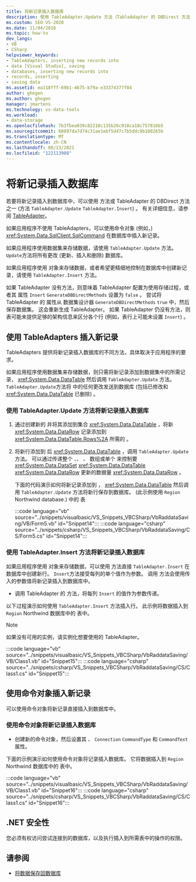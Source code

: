 ```yaml
---
title: 将新记录插入数据库
description: 使用 TableAdapter.Update 方法（TableAdapter 的 DBDirect 方法之一或命令对象）将新记录插入到数据库中。
ms.custom: SEO-VS-2020
ms.date: 11/04/2016
ms.topic: how-to
dev_langs:
- VB
- CSharp
helpviewer_keywords:
- TableAdapters, inserting new records into
- data [Visual Studio], saving
- databases, inserting new records into
- records, inserting
- saving data
ms.assetid: ea118fff-69b1-4675-b79a-e33374377f04
author: ghogen
ms.author: ghogen
manager: jmartens
ms.technology: vs-data-tools
ms.workload:
- data-storage
ms.openlocfilehash: 7b3fbea039c82210c135b26c918ca18c757816b5
ms.sourcegitcommit: 68897da7d74c31ae1ebf5d47c7b5ddc9b108265b
ms.translationtype: MT
ms.contentlocale: zh-CN
ms.lasthandoff: 08/13/2021
ms.locfileid: "122113908"
---
```

# <a name="insert-new-records-into-a-database"></a>将新记录插入数据库

若要将新记录插入到数据库中，可以使用 方法或 TableAdapter 的 DBDirect 方法之一 (方法 `TableAdapter.Update` `TableAdapter.Insert`) 。 有关详细信息，请参阅 [TableAdapter](../data-tools/create-and-configure-tableadapters.md)。

如果应用程序不使用 TableAdapters，可以使用命令对象 (例如，)  <xref:System.Data.SqlClient.SqlCommand> 在数据库中插入新记录。

如果应用程序使用数据集来存储数据，请使用 `TableAdapter.Update` 方法。 `Update`方法将所有更改 (更新、插入和删除) 数据库。

如果应用程序使用 对象来存储数据，或者希望更精细地控制在数据库中创建新记录，请使用 `TableAdapter.Insert` 方法。

如果 TableAdapter 没有方法，则意味着 TableAdapter 配置为使用存储过程，或者其 属性 `Insert` `GenerateDBDirectMethods` 设置为 `false` 。 尝试将 TableAdapter 的 属性从 数据集设计器 `GenerateDBDirectMethods` `true` 中，然后保存数据集。  这会重新生成 TableAdapter。 如果 TableAdapter 仍没有方法，则表可能未提供足够的架构信息来区分各个行 (例如，表行上可能未设置 `Insert`) 。

## <a name="insert-new-records-by-using-tableadapters"></a>使用 TableAdapters 插入新记录

TableAdapters 提供将新记录插入数据库的不同方法，具体取决于应用程序的要求。

如果应用程序使用数据集来存储数据，则只需将新记录添加到数据集中的所需记录， <xref:System.Data.DataTable> 然后调用 `TableAdapter.Update` 方法。 `TableAdapter.Update`方法将 中的任何更改发送到数据库 (包括已修改和 <xref:System.Data.DataTable> 已删除) 。

### <a name="to-insert-new-records-into-a-database-by-using-the-tableadapterupdate-method"></a>使用 TableAdapter.Update 方法将新记录插入数据库

1. 通过创建新的 并将其添加到集合 <xref:System.Data.DataTable> ，将新 <xref:System.Data.DataRow> 记录添加到 <xref:System.Data.DataTable.Rows%2A> 所需的 。

2. 将新行添加到 后 <xref:System.Data.DataTable> ，调用 `TableAdapter.Update` 方法。 可以通过传递整个 、、 、 数组或单个 来控制要 <xref:System.Data.DataSet> <xref:System.Data.DataTable> <xref:System.Data.DataRow> 更新的数据量 <xref:System.Data.DataRow> 。

   下面的代码演示如何将新记录添加到 ， <xref:System.Data.DataTable> 然后调用 `TableAdapter.Update` 方法将新行保存到数据库。  (此示例使用 `Region` Northwind database.) 中的 表

   :::code language="vb" source="../snippets/visualbasic/VS_Snippets_VBCSharp/VbRaddataSaving/VB/Form5.vb" id="Snippet14":::
   :::code language="csharp" source="../snippets/csharp/VS_Snippets_VBCSharp/VbRaddataSaving/CS/Form5.cs" id="Snippet14":::

### <a name="to-insert-new-records-into-a-database-by-using-the-tableadapterinsert-method"></a>使用 TableAdapter.Insert 方法将新记录插入数据库

如果应用程序使用 对象来存储数据，可以使用 方法直接 `TableAdapter.Insert` 在数据库中创建新行。 `Insert`方法接受每列的单个值作为参数。 调用 方法会使用传入的参数值将新记录插入到数据库中。

- 调用 TableAdapter 的 方法，将每列 `Insert` 的值作为参数传递。

以下过程演示如何使用 `TableAdapter.Insert` 方法插入行。 此示例将数据插入到 `Region` Northwind 数据库中的 表中。

> [!NOTE]
> 如果没有可用的实例，请实例化想要使用的 TableAdapter。

:::code language="vb" source="../snippets/visualbasic/VS_Snippets_VBCSharp/VbRaddataSaving/VB/Class1.vb" id="Snippet15":::
:::code language="csharp" source="../snippets/csharp/VS_Snippets_VBCSharp/VbRaddataSaving/CS/Class1.cs" id="Snippet15":::

## <a name="insert-new-records-by-using-command-objects"></a>使用命令对象插入新记录

可以使用命令对象将新记录直接插入到数据库中。

### <a name="to-insert-new-records-into-a-database-by-using-command-objects"></a>使用命令对象将新记录插入数据库

- 创建新的命令对象，然后设置其 、 `Connection` `CommandType` 和 `CommandText` 属性。

下面的示例演示如何使用命令对象将记录插入数据库。 它将数据插入到 `Region` Northwind 数据库中的 表中。

:::code language="vb" source="../snippets/visualbasic/VS_Snippets_VBCSharp/VbRaddataSaving/VB/Class1.vb" id="Snippet16":::
:::code language="csharp" source="../snippets/csharp/VS_Snippets_VBCSharp/VbRaddataSaving/CS/Class1.cs" id="Snippet16":::

## <a name="net-security"></a>.NET 安全性

您必须有权访问尝试连接到的数据库，以及执行插入到所需表中的操作的权限。

## <a name="see-also"></a>请参阅

- [将数据保存回数据库](../data-tools/save-data-back-to-the-database.md)
